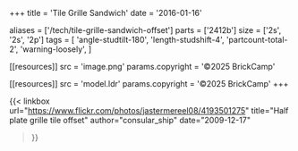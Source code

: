 +++
title = 'Tile Grille Sandwich'
date  = '2016-01-16'

aliases = ['/tech/tile-grille-sandwich-offset']
parts = ['2412b']
size  = ['2s', '2s', '2p']
tags  = [
  'angle-studtilt-180',
  'length-studshift-4',
  'partcount-total-2',
  'warning-loosely',
]

[[resources]]
src              = 'image.png'
params.copyright = '©2025 BrickCamp'

[[resources]]
src              = 'model.ldr'
params.copyright = '©2025 BrickCamp'
+++

{{< linkbox
    url="https://www.flickr.com/photos/jastermereel08/4193501275"
    title="Half plate grille tile offset"
    author="consular_ship"
    date="2009-12-17"
>}}
